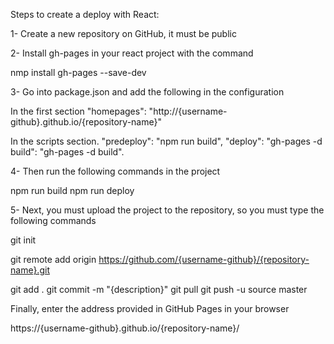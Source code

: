 Steps to create a deploy with React:

1- Create a new repository on GitHub, it must be public

2- Install gh-pages in your react project with the command

nmp install gh-pages --save-dev

3- Go into package.json and add the following in the configuration

In the first section
"homepages": "http://{username-github}.github.io/{repository-name}"

In the scripts section.
"predeploy": "npm run build",
"deploy": "gh-pages -d build": "gh-pages -d build".

4- Then run the following commands in the project

npm run build
npm run deploy

5- Next, you must upload the project to the repository, so you must type the following commands

git init 

git remote add origin https://github.com/{username-github}/{repository-name}.git

git add .
git commit -m "{description}"
git pull
git push -u source master

Finally, enter the address provided in GitHub Pages in your browser 

https://{username-github}.github.io/{repository-name}/
